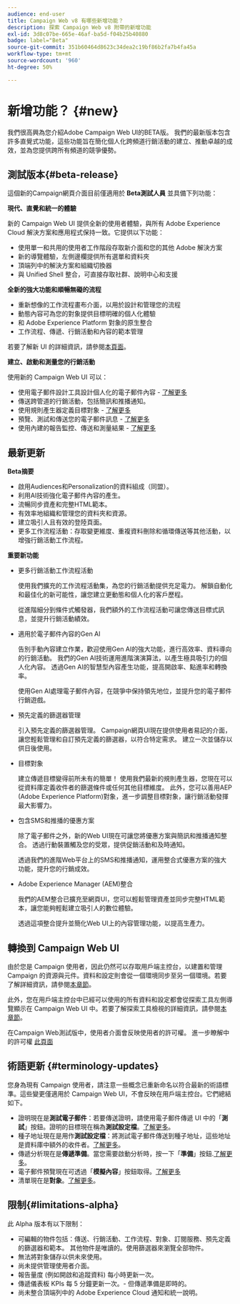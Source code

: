 ```yaml
---
audience: end-user
title: Campaign Web v8 有哪些新增功能？
description: 探索 Campaign Web v8 附帶的新增功能
exl-id: 3d8c07be-665e-46af-ba5d-f04b25b40880
badge: label="Beta"
source-git-commit: 351b60464d8623c34dea2c19bf86b2fa7b4fa45a
workflow-type: tm+mt
source-wordcount: '960'
ht-degree: 50%

---
```



# 新增功能？ {#new}


我們很高興為您介紹Adobe Campaign Web UI的BETA版。 我們的最新版本包含許多直覺式功能，這些功能旨在簡化個人化跨頻道行銷活動的建立、推動卓越的成效，並為您提供跨所有頻道的競爭優勢。

## 測試版本{#beta-release}

這個新的Campaign網頁介面目前僅適用於 **Beta測試人員** 並具備下列功能：

**現代、直覺和統一的體驗**

新的 Campaign Web UI 提供全新的使用者體驗，與所有 Adobe Experience Cloud 解決方案和應用程式保持一致。它提供以下功能：

* 使用單一和共用的使用者工作階段存取新介面和您的其他 Adobe 解決方案
* 新的導覽體驗，左側邊欄提供所有選單和資料夾
* 頂端列中的解決方案和組織切換器
* 與 Unified Shell 整合，可直接存取社群、說明中心和支援

**全新的強大功能和順暢無礙的流程**

* 重新想像的工作流程畫布介面，以用於設計和管理您的流程
* 動態內容可為您的對象提供目標明確的個人化體驗
* 和 Adob&#x200B;&#x200B;e Experience Platform 對象的原生整合
* 工作流程、傳遞、行銷活動和內容的範本管理

若要了解新 UI 的詳細資訊，請參閱[本頁面](../get-started/user-interface.md)。

**建立、啟動和測量您的行銷活動**

使用新的 Campaign Web UI 可以：

* 使用電子郵件設計工具設計個人化的電子郵件內容 - [了解更多](../content/edit-content.md)
* 傳送跨管道的行銷活動，包括簡訊和推播通知。
* 使用規則產生器定義目標對象 - [了解更多](../audience/about-audiences.md)
* 預覽、測試和傳送您的電子郵件訊息 - [了解更多](../monitor/prepare-send.md)
* 使用內建的報告監控、傳送和測量結果 - [了解更多](../reporting/delivery-reports.md)


## 最新更新


**Beta摘要**

* 啟用Audiences和Personalization的資料組成（同盟）。
* 利用AI技術強化電子郵件內容的產生。
* 流暢同步資產和完整HTML範本。
* 有效率地組織和管理您的資料夾和資源。
* 建立吸引人且有效的登陸頁面。
* 更多工作流程活動：存取變更維度、重複資料刪除和循環傳送等其他活動，以增強行銷活動工作流程。

**重要新功能**

* 更多行銷活動工作流程活動

  使用我們擴充的工作流程活動集，為您的行銷活動提供充足電力。 解鎖自動化和最佳化的新可能性，讓您建立更動態和個人化的客戶歷程。

  從進階細分到條件式觸發器，我們額外的工作流程活動可讓您傳送目標式訊息，並提升行銷活動績效。

* 適用於電子郵件內容的Gen AI

  告別手動內容建立作業，歡迎使用Gen AI的強大功能，進行高效率、資料導向的行銷活動。  我們的Gen AI技術運用進階演演算法，以產生極具吸引力的個人化內容。 透過Gen AI的智慧型內容產生功能，提高開啟率、點進率和轉換率。

  使用Gen AI處理電子郵件內容，在競爭中保持領先地位，並提升您的電子郵件行銷遊戲。


* 預先定義的篩選器管理

  引入預先定義的篩選器管理。 Campaign網頁UI現在提供使用者易記的介面，讓您輕鬆管理和自訂預先定義的篩選器，以符合特定需求。 建立一次並儲存以供日後使用。


* 目標對象

  建立傳遞目標變得前所未有的簡單！ 使用我們最新的規則產生器，您現在可以從資料庫定義收件者的篩選條件或任何其他目標維度。 此外，您可以善用AEP (Adobe Experience Platform)對象，進一步調整目標對象，讓行銷活動發揮最大影響力。

* 包含SMS和推播的優惠方案

  除了電子郵件之外，新的Web UI現在可讓您將優惠方案與簡訊和推播通知整合。 透過行動裝置觸及您的受眾，提供促銷活動和及時通知。

  透過我們的進階Web平台上的SMS和推播通知，運用整合式優惠方案的強大功能，提升您的行銷成效。

* Adobe Experience Manager (AEM)整合

  我們的AEM整合已擴充至網頁UI，您可以輕鬆管理資產並同步完整HTML範本，讓您能夠輕鬆建立吸引人的數位體驗。

  透過這項整合提升並簡化Web UI上的內容管理功能，以提高生產力。

## 轉換到 Campaign Web UI

由於您是 Campaign 使用者，因此仍然可以存取用戶端主控台，以建置和管理 Campaign 的資源與元件。資料和設定則會從一個環境同步至另一個環境。若要了解詳細資訊，請參閱[本章節](../get-started/get-started.md#about-campaign-client-consoleac-client)。

此外，您在用戶端主控台中已經可以使用的所有資料和設定都會從探索工具左側導覽顯示在 Campaign Web UI 中。若要了解探索工具檢視的詳細資訊，請參閱[本章節](../get-started/user-interface.md#explorer-user-interface-explorer)。

在Campaign Web測試版中，使用者介面會反映使用者的許可權。 進一步瞭解中的許可權 [此頁面](../get-started/permissions.md)

## 術語更新 {#terminology-updates}

您身為現有 Campaign 使用者，請注意一些概念已重新命名以符合最新的術語標準。這些變更僅適用於 Campaign Web UI，不會反映在用戶端主控台。它們總結如下。

* 證明現在是&#x200B;**測試電子郵件**：若要傳送證明，請使用電子郵件傳遞 UI 中的「**測試**」按鈕。證明的目標現在稱為&#x200B;**測試設定檔**。[了解更多](../preview-test/test-deliveries.md)。
* 種子地址現在是用作&#x200B;**測試設定檔**：將測試電子郵件傳送到種子地址，這些地址是資料庫中額外的收件者。[了解更多](../preview-test/test-deliveries.md)。
* 傳遞分析現在是&#x200B;**傳遞準備**。當您需要啟動分析時，按一下「**準備**」按鈕.[了解更多](../monitor/prepare-send.md)。
* 電子郵件預覽現在可透過「**模擬內容**」按鈕取得。[了解更多](../preview-test/preview-test.md)
* 清單現在是&#x200B;**對象**。[了解更多](../audience/about-audiences.md)。

## 限制{#limitations-alpha}

此 Alpha 版本有以下限制：

* 可編輯的物件包括：傳送、行銷活動、工作流程、對象、訂閱服務、預先定義的篩選器和範本。 其他物件是唯讀的。使用篩選器來瀏覽全部物件。
* 無法將對象儲存以供未來使用。
* 尚未提供管理使用者介面。
* 報告量度 (例如開啟和追蹤資料) 每小時更新一次。
* 傳遞儀表板 KPIs 每 5 分鐘更新一次。- 但傳遞準備是即時的。
* 尚未整合頂端列中的 Adobe Experience Cloud 通知和統一說明。

